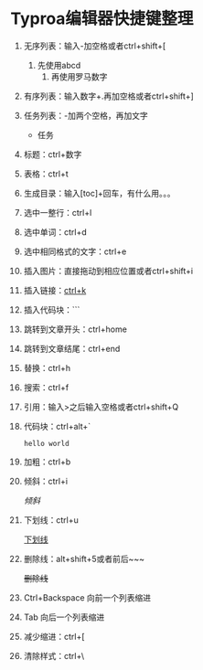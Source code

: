 #  Typroa编辑器快捷键整理

1. 无序列表：输入-加空格或者ctrl+shift+[

   1. 先使用abcd
      1. 再使用罗马数字

2. 有序列表：输入数字+.再加空格或者ctrl+shift+]

3. 任务列表：-加两个空格，再加文字

   -  任务

4. 标题：ctrl+数字

5. 表格：ctrl+t

6. 生成目录：输入[toc]+回车，有什么用。。。

7. 选中一整行：ctrl+l

8. 选中单词：ctrl+d

9. 选中相同格式的文字：ctrl+e

10. 插入图片：直接拖动到相应位置或者ctrl+shift+i

11. 插入链接：[ctrl+k](链接描述)

12. 插入代码块：```

13. 跳转到文章开头：ctrl+home

14. 跳转到文章结尾：ctrl+end

15. 替换：ctrl+h

16. 搜索：ctrl+f

 17. 引用：输入>之后输入空格或者ctrl+shift+Q

 18. 代码块：ctrl+alt+`

     `hello world`

 19. 加粗：ctrl+b

 20. 倾斜：ctrl+i

     *倾斜*

 21. 下划线：ctrl+u

     <u>下划线</u>

 22. 删除线：alt+shift+5或者前后~~~

     ~~删除线~~

 23. Ctrl+Backspace 向前一个列表缩进

 24. Tab 向后一个列表缩进 

 25. 减少缩进：ctrl+[

 26. 清除样式：ctrl+\
